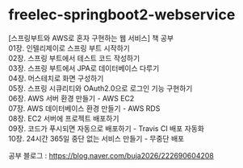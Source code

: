 # freelec-springboot2-webservice
[스프링부트와 AWS로 혼자 구현하는 웹 서비스] 책 공부 </br>
01장. 인텔리제이로 스프링 부트 시작하기 </br>
02장. 스프링 부트에서 테스트 코드 작성하기 </br>
03장. 스프링 부트에서 JPA로 데이터베이스 다루기 </br>
04장. 머스테치로 화면 구성하기 </br>
05장. 스프링 시큐리티와 OAuth2.0으로 로그인 기능 구현하기 </br>
06장. AWS 서버 환경 만들기 - AWS EC2 </br>
07장. AWS 데이터베이스 환경 만들기 - AWS RDS </br>
08장. EC2 서버에 프로젝트 배포하기 </br>
09장. 코드가 푸시되면 자동으로 배포하기 - Travis CI 배포 자동화 </br>
10장. 24시간 365일 중단 없는 서비스 만들기 - 무중단 배포 </br>

공부 블로그 : https://blog.naver.com/buja2026/222690604208 
